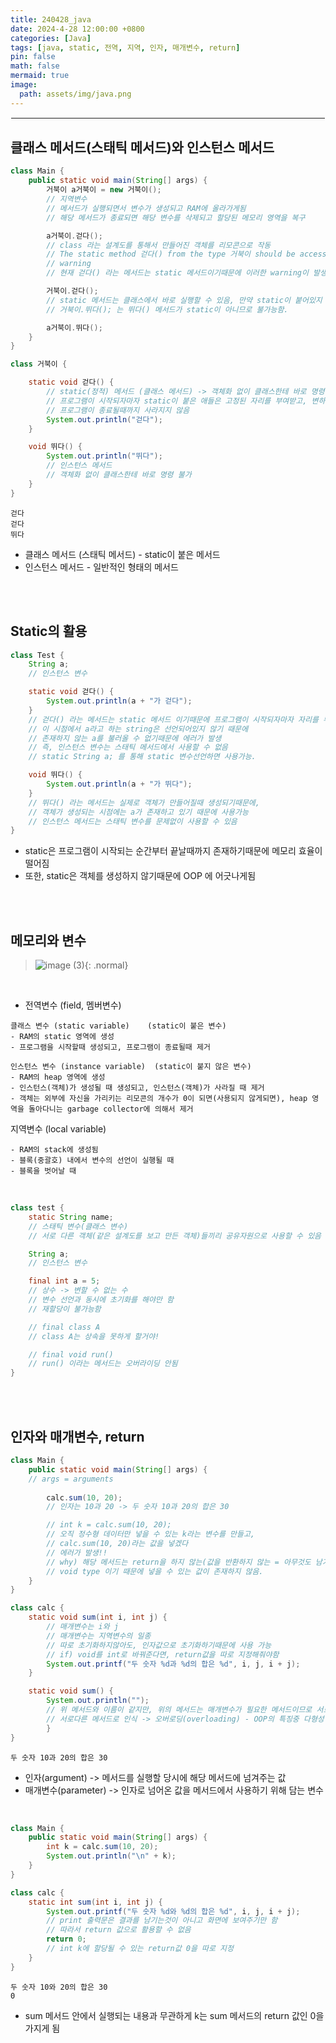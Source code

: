 ```yaml
---
title: 240428_java
date: 2024-4-28 12:00:00 +0800
categories: [Java]
tags: [java, static, 전역, 지역, 인자, 매개변수, return]
pin: false
math: false
mermaid: true
image:
  path: assets/img/java.png
---
```


<hr style="border:1px solid white">

## 클래스 메서드(스태틱 메서드)와 인스턴스 메서드
```java
class Main {
	public static void main(String[] args) {
		거북이 a거북이 = new 거북이();
		// 지역변수
		// 메서드가 실행되면서 변수가 생성되고 RAM에 올라가게됨
		// 해당 메서드가 종료되면 해당 변수를 삭제되고 할당된 메모리 영역을 복구

		a거북이.걷다();
		// class 라는 설계도를 통해서 만들어진 객체를 리모콘으로 작동
		// The static method 걷다() from the type 거북이 should be accessed in a static way라는
		// warning
		// 현재 걷다() 라는 메서드는 static 메서드이기때문에 이러한 warning이 발생

		거북이.걷다();
		// static 메서드는 클래스에서 바로 실행할 수 있음, 만약 static이 붙어있지 않다면 이렇게 실행할 수 없음
		// 거북이.뛰다(); 는 뛰다() 메서드가 static이 아니므로 불가능함.

		a거북이.뛰다();
	}
}

class 거북이 {

	static void 걷다() {
		// static(정적) 메서드 (클래스 메서드) -> 객체화 없이 클래스한테 바로 명령 가능
		// 프로그램이 시작되자마자 static이 붙은 애들은 고정된 자리를 부여받고, 변하지 않음
		// 프로그램이 종료될때까지 사라지지 않음
		System.out.println("걷다");
	}

	void 뛰다() {
		System.out.println("뛰다");
		// 인스턴스 메서드
		// 객체화 없이 클래스한테 바로 명령 불가
	}
}
```
```
걷다
걷다
뛰다
```
- 클래스 메서드 (스태틱 메서드)	- static이 붙은 메서드
- 인스턴스 메서드 - 일반적인 형태의 메서드

<br/><br/>

## Static의 활용
```java
class Test {
	String a;
	// 인스턴스 변수

	static void 걷다() {
		System.out.println(a + "가 걷다");
	}
	// 걷다() 라는 메서드는 static 메서드 이기때문에 프로그램이 시작되자마자 자리를 부여받는데,
	// 이 시점에서 a라고 하는 string은 선언되어있지 않기 때문에
	// 존재하지 않는 a를 불러올 수 없기때문에 에러가 발생
	// 즉, 인스턴스 변수는 스태틱 메서드에서 사용할 수 없음
	// static String a; 를 통해 static 변수선언하면 사용가능.

	void 뛰다() {
		System.out.println(a + "가 뛰다");
	}
	// 뛰다() 라는 메서드는 실제로 객체가 만들어질때 생성되기때문에,
	// 객체가 생성되는 시점에는 a가 존재하고 있기 때문에 사용가능
	// 인스턴스 메서드는 스태틱 변수를 문제없이 사용할 수 있음
}
```
- static은 프로그램이 시작되는 순간부터 끝날때까지 존재하기때문에 메모리 효율이 떨어짐
- 또한, static은 객체를 생성하지 않기때문에 OOP 에 어긋나게됨

<br/><br/>

## 메모리와 변수
> ![image (3)](https://github.com/alphathx13/alphathx13.github.io/assets/163115993/20e007dc-a052-4fa7-b98b-6e5b5d8c849e){: .normal}

<br/>

- 전역변수 (field, 멤버변수)

```
클래스 변수 (static variable)    (static이 붙은 변수)
- RAM의 static 영역에 생성
- 프로그램을 시작할때 생성되고, 프로그램이 종료될때 제거
        
인스턴스 변수 (instance variable)  (static이 붙지 않은 변수)
- RAM의 heap 영역에 생성
- 인스턴스(객체)가 생성될 때 생성되고, 인스턴스(객체)가 사라질 때 제거
- 객체는 외부에 자신을 가리키는 리모콘의 개수가 0이 되면(사용되지 않게되면), heap 영역을 돌아다니는 garbage collector에 의해서 제거
```

지역변수 (local variable)

```
- RAM의 stack에 생성됨
- 블록(중괄호) 내에서 변수의 선언이 실행될 때
- 블록을 벗어날 때
```

<br/>

```java
class test {
	static String name;
	// 스태틱 변수(클래스 변수)
	// 서로 다른 객체(같은 설계도를 보고 만든 객체)들끼리 공유자원으로 사용할 수 있음

	String a;
	// 인스턴스 변수

	final int a = 5;
	// 상수 -> 변할 수 없는 수
	// 변수 선언과 동시에 초기화를 해야만 함
	// 재할당이 불가능함

	// final class A
	// class A는 상속을 못하게 할거야!

	// final void run()
	// run() 이라는 메서드는 오버라이딩 안됨
}
```

<br/><br/>

## 인자와 매개변수, return
```java
class Main {
	public static void main(String[] args) {
	// args = arguments
		
		calc.sum(10, 20);
		// 인자는 10과 20 -> 두 숫자 10과 20의 합은 30

		// int k = calc.sum(10, 20);
		// 오직 정수형 데이터만 넣을 수 있는 k라는 변수를 만들고,
		// calc.sum(10, 20)라는 값을 넣겠다
		// 에러가 발생!!
		// why) 해당 메서드는 return을 하지 않는(값을 반환하지 않는 = 아무것도 남기지 않는)
		// void type 이기 때문에 넣을 수 있는 값이 존재하지 않음.
	}
}

class calc {
	static void sum(int i, int j) {
		// 매개변수는 i와 j
		// 매개변수는 지역변수의 일종
		// 따로 초기화하지않아도, 인자값으로 초기화하기때문에 사용 가능
		// if) void를 int로 바꿔준다면, return값을 따로 지정해줘야함
		System.out.printf("두 숫자 %d과 %d의 합은 %d", i, j, i + j);
	}

	static void sum() {
		System.out.println("");
		// 위 메서드와 이름이 같지만, 위의 메서드는 매개변수가 필요한 메서드이므로 서로 다름
		// 서로다른 메서드로 인식 -> 오버로딩(overloading) - OOP의 특징중 다형성
		}
}
```
```
두 숫자 10과 20의 합은 30
```
- 인자(argument) -> 메서드를 실행할 당시에 해당 메서드에 넘겨주는 값
- 매개변수(parameter) -> 인자로 넘어온 값을 메서드에서 사용하기 위해 담는 변수

<br/>

```java
class Main {
	public static void main(String[] args) {
		int k = calc.sum(10, 20);
		System.out.println("\n" + k);
	}
}

class calc {
	static int sum(int i, int j) {
		System.out.printf("두 숫자 %d와 %d의 합은 %d", i, j, i + j);
		// print 출력문은 결과를 남기는것이 아니고 화면에 보여주기만 함
		// 따라서 return 값으로 활용할 수 없음
		return 0;
		// int k에 할당될 수 있는 return값 0을 따로 지정
	}
}
```
```
두 숫자 10와 20의 합은 30
0
```
- sum 메서드 안에서 실행되는 내용과 무관하게 k는 sum 메서드의 return 값인 0을 가지게 됨


